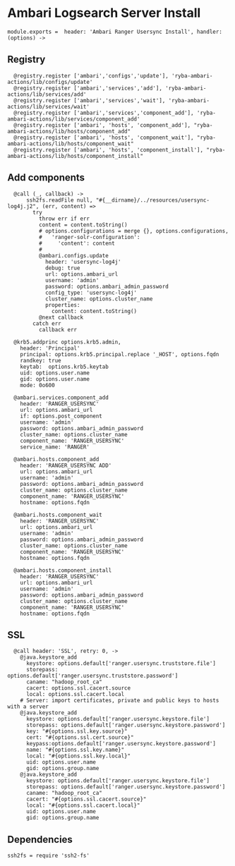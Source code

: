 

# Ambari Logsearch Server Install

    module.exports =  header: 'Ambari Ranger Usersync Install', handler: (options) ->
  
## Registry

      @registry.register ['ambari','configs','update'], 'ryba-ambari-actions/lib/configs/update'
      @registry.register ['ambari','services','add'], 'ryba-ambari-actions/lib/services/add'
      @registry.register ['ambari','services','wait'], 'ryba-ambari-actions/lib/services/wait'
      @registry.register ['ambari','services','component_add'], 'ryba-ambari-actions/lib/services/component_add'
      @registry.register ['ambari', 'hosts', 'component_add'], "ryba-ambari-actions/lib/hosts/component_add"
      @registry.register ['ambari', 'hosts', 'component_wait'], "ryba-ambari-actions/lib/hosts/component_wait"
      @registry.register ['ambari', 'hosts', 'component_install'], "ryba-ambari-actions/lib/hosts/component_install"


## Add components


      @call (_, callback) ->
          ssh2fs.readFile null, "#{__dirname}/../resources/usersync-log4j.j2", (err, content) =>
            try
              throw err if err
              content = content.toString()
              # options.configurations = merge {}, options.configurations,
              #   'ranger-solr-configuration':
              #     'content': content
              # 
              @ambari.configs.update
                header: 'usersync-log4j'
                debug: true
                url: options.ambari_url
                username: 'admin'
                password: options.ambari_admin_password
                config_type: 'usersync-log4j'
                cluster_name: options.cluster_name
                properties:
                  content: content.toString()
              @next callback
            catch err
              callback err
              
      @krb5.addprinc options.krb5.admin,
        header: 'Principal'
        principal: options.krb5.principal.replace '_HOST', options.fqdn
        randkey: true
        keytab:  options.krb5.keytab
        uid: options.user.name
        gid: options.user.name
        mode: 0o600

      @ambari.services.component_add
        header: 'RANGER_USERSYNC'
        url: options.ambari_url
        if: options.post_component
        username: 'admin'
        password: options.ambari_admin_password
        cluster_name: options.cluster_name
        component_name: 'RANGER_USERSYNC'
        service_name: 'RANGER'
      
      @ambari.hosts.component_add
        header: 'RANGER_USERSYNC ADD'
        url: options.ambari_url
        username: 'admin'
        password: options.ambari_admin_password
        cluster_name: options.cluster_name
        component_name: 'RANGER_USERSYNC'
        hostname: options.fqdn
      
      @ambari.hosts.component_wait
        header: 'RANGER_USERSYNC'
        url: options.ambari_url
        username: 'admin'
        password: options.ambari_admin_password
        cluster_name: options.cluster_name
        component_name: 'RANGER_USERSYNC'
        hostname: options.fqdn
      
      @ambari.hosts.component_install
        header: 'RANGER_USERSYNC'
        url: options.ambari_url
        username: 'admin'
        password: options.ambari_admin_password
        cluster_name: options.cluster_name
        component_name: 'RANGER_USERSYNC'
        hostname: options.fqdn
    
## SSL

      @call header: 'SSL', retry: 0, ->
        @java.keystore_add
          keystore: options.default['ranger.usersync.truststore.file']
          storepass: options.default['ranger.usersync.truststore.password']
          caname: "hadoop_root_ca"
          cacert: options.ssl.cacert.source
          local: options.ssl.cacert.local
        # Server: import certificates, private and public keys to hosts with a server
        @java.keystore_add
          keystore: options.default['ranger.usersync.keystore.file']
          storepass: options.default['ranger.usersync.keystore.password']
          key: "#{options.ssl.key.source}"
          cert: "#{options.ssl.cert.source}"
          keypass:options.default['ranger.usersync.keystore.password']
          name: "#{options.ssl.key.name}"
          local: "#{options.ssl.key.local}"
          uid: options.user.name
          gid: options.group.name
        @java.keystore_add
          keystore: options.default['ranger.usersync.keystore.file']
          storepass: options.default['ranger.usersync.keystore.password']
          caname: "hadoop_root_ca"
          cacert: "#{options.ssl.cacert.source}"
          local: "#{options.ssl.cacert.local}"
          uid: options.user.name
          gid: options.group.name

## Dependencies

    ssh2fs = require 'ssh2-fs'
      
